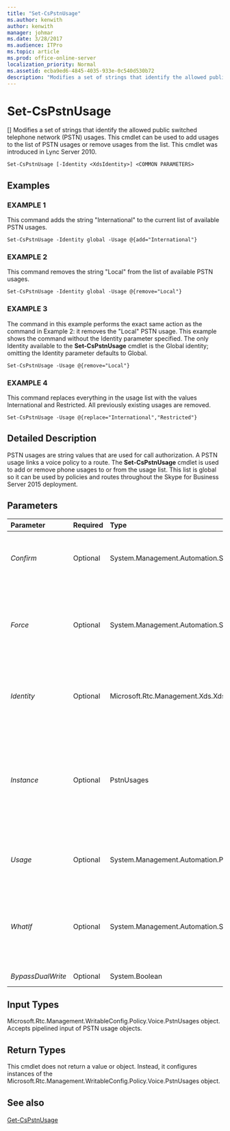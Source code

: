 ```yaml
---
title: "Set-CsPstnUsage"
ms.author: kenwith
author: kenwith
manager: johmar
ms.date: 3/28/2017
ms.audience: ITPro
ms.topic: article
ms.prod: office-online-server
localization_priority: Normal
ms.assetid: ecba9ed6-4845-4035-933e-0c540d530b72
description: "Modifies a set of strings that identify the allowed public switched telephone network (PSTN) usages. This cmdlet can be used to add usages to the list of PSTN usages or remove usages from the list. This cmdlet was introduced in Lync Server 2010."
---
```


# Set-CsPstnUsage
[]
Modifies a set of strings that identify the allowed public switched telephone network (PSTN) usages. This cmdlet can be used to add usages to the list of PSTN usages or remove usages from the list. This cmdlet was introduced in Lync Server 2010.
  
```
Set-CsPstnUsage [-Identity <XdsIdentity>] <COMMON PARAMETERS>

```

## Examples

### EXAMPLE 1

This command adds the string "International" to the current list of available PSTN usages.
  
```
Set-CsPstnUsage -Identity global -Usage @{add="International"}
```

### EXAMPLE 2

This command removes the string "Local" from the list of available PSTN usages.
  
```
Set-CsPstnUsage -Identity global -Usage @{remove="Local"}
```

### EXAMPLE 3

The command in this example performs the exact same action as the command in Example 2: it removes the "Local" PSTN usage. This example shows the command without the Identity parameter specified. The only Identity available to the **Set-CsPstnUsage** cmdlet is the Global identity; omitting the Identity parameter defaults to Global.
  
```
Set-CsPstnUsage -Usage @{remove="Local"}
```

### EXAMPLE 4

This command replaces everything in the usage list with the values International and Restricted. All previously existing usages are removed.
  
```
Set-CsPstnUsage -Usage @{replace="International","Restricted"}
```

## Detailed Description

PSTN usages are string values that are used for call authorization. A PSTN usage links a voice policy to a route. The **Set-CsPstnUsage** cmdlet is used to add or remove phone usages to or from the usage list. This list is global so it can be used by policies and routes throughout the Skype for Business Server 2015 deployment.
  
## Parameters

|**Parameter**|**Required**|**Type**|**Description**|
|:-----|:-----|:-----|:-----|
| _Confirm_ <br/> |Optional  <br/> |System.Management.Automation.SwitchParameter  <br/> |Prompts you for confirmation before executing the command.  <br/> |
| _Force_ <br/> |Optional  <br/> |System.Management.Automation.SwitchParameter  <br/> |Suppresses any confirmation prompts that would otherwise be displayed before making changes.  <br/> |
| _Identity_ <br/> |Optional  <br/> |Microsoft.Rtc.Management.Xds.XdsIdentity  <br/> |The scope at which these settings are applied. The Identity for this cmdlet is always Global.  <br/> |
| _Instance_ <br/> |Optional  <br/> |PstnUsages  <br/> |A reference to a PSTN usage object. This object must be of type PstnUsages and can be retrieved by calling the **Get-CsPstnUsage** cmdlet. <br/> |
| _Usage_ <br/> |Optional  <br/> |System.Management.Automation.PSListModifier  <br/> |Contains a list of allowable usage strings. These entries can be any string value.  <br/> |
| _WhatIf_ <br/> |Optional  <br/> |System.Management.Automation.SwitchParameter  <br/> |Describes what would happen if you executed the command without actually executing the command.  <br/> |
| _BypassDualWrite_ <br/> |Optional  <br/> |System.Boolean  <br/> |PARAMVALUE: $true | $false  <br/> |
   
## Input Types

Microsoft.Rtc.Management.WritableConfig.Policy.Voice.PstnUsages object. Accepts pipelined input of PSTN usage objects.
  
## Return Types

This cmdlet does not return a value or object. Instead, it configures instances of the Microsoft.Rtc.Management.WritableConfig.Policy.Voice.PstnUsages object.
  
## See also

#### 

[Get-CsPstnUsage](get-cspstnusage.md)

